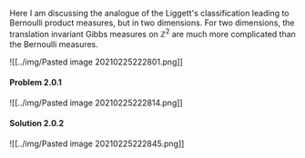 Here I am discussing the analogue of the Liggett's classification leading to Bernoulli product measures, but in two dimensions. For two dimensions, the translation invariant Gibbs measures on $\mathbb{Z}^2$ are much more complicated than the Bernoulli measures.


![[../img/Pasted image 20210225222801.png]]

#### Problem 2.0.1

![[../img/Pasted image 20210225222814.png]]

#### Solution 2.0.2

![[../img/Pasted image 20210225222845.png]]